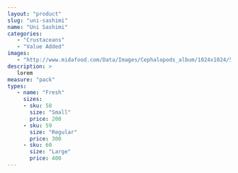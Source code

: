 ```yaml
---
layout: "product"
slug: "uni-sashimi"
name: "Uni Sashimi"
categories:
   - "Crustaceans"
   - "Value Added"
images:
   - "http://www.midafood.com/Data/Images/Cephalopods_album/1024x1024/54acdb77e60ec196.jpg"
description: >
   lorem
measure: "pack"
types: 
   - name: "Fresh"
     sizes: 
     - sku: 58
       size: "Small"
       price: 200
     - sku: 59
       size: "Regular"
       price: 300
     - sku: 60
       size: "Large"
       price: 400
---
```

